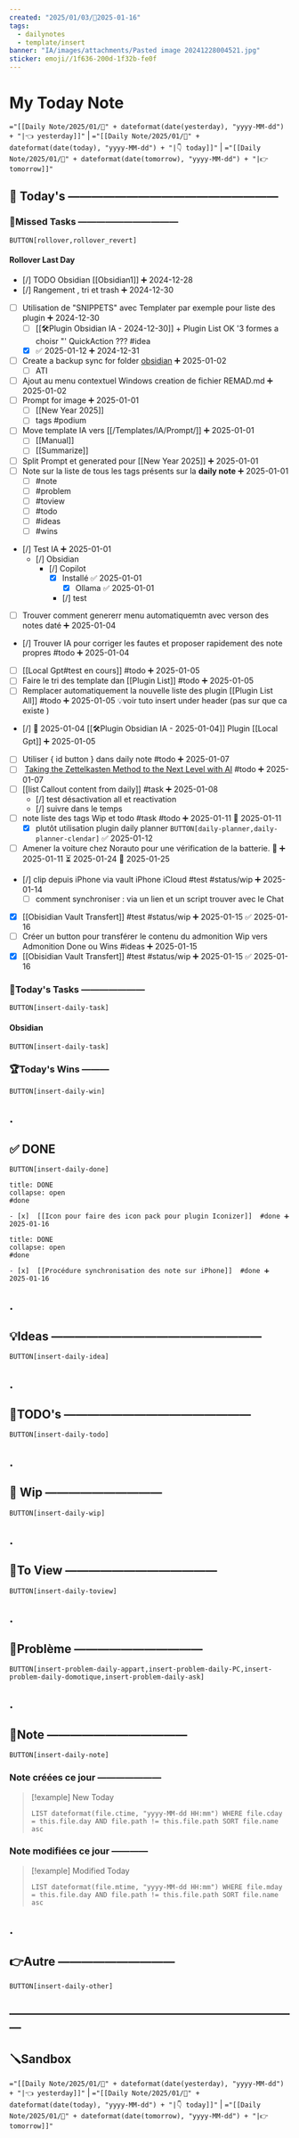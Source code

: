 ```yaml
---
created: "2025/01/03/📒2025-01-16"
tags:
  - dailynotes
  - template/insert
banner: "IA/images/attachments/Pasted image 20241228004521.jpg"
sticker: emoji//1f636-200d-1f32b-fe0f
---
```

# My Today Note

`="[[Daily Note/2025/01/📒" + dateformat(date(yesterday), "yyyy-MM-dd") + "|👈 yesterday]]"` | `="[[Daily Note/2025/01/📒" + dateformat(date(today), "yyyy-MM-dd") + "|👇 today]]"` | `="[[Daily Note/2025/01/📒" + dateformat(date(tomorrow), "yyyy-MM-dd") + "|👉 tomorrow]]"`


## 📅 Today's ——————————————————

### 🥷Missed Tasks ———————————

`BUTTON[rollover,rollover_revert]`
#### Rollover Last Day
- [/] TODO Obsidian [[Obsidian1]] ➕ 2024-12-28
- [/] Rangement , tri et trash  ➕ 2024-12-30
- [ ] Utilisation de "SNIPPETS" avec Templater par exemple pour liste des plugin ➕ 2024-12-30
	- [ ] [[🛠️Plugin Obsidian IA - 2024-12-30]] +  Plugin List OK  '3 formes a choisr "' QuickAction ??? #idea 
	- [x]  ✅ 2025-01-12 ➕ 2024-12-31
- [ ] Create a backup sync for folder [obsidian](file:///D:%5Cobsidian)  ➕ 2025-01-02 
	- [ ] ATI  
- [ ] Ajout au menu contextuel Windows creation de fichier REMAD.md ➕ 2025-01-02
- [ ] Prompt  for image ➕ 2025-01-01 
	- [ ] [[New Year 2025]]
	- [ ] tags #podium  
- [ ] Move template IA vers  [[/Templates/IA/Prompt/]]  ➕ 2025-01-01 
	- [ ] [[Manual]] 
	- [ ] [[Summarize]]
- [ ] Split Prompt et generated pour [[New Year 2025]] ➕ 2025-01-01 
- [ ] Note sur la liste de tous les tags présents sur la **daily note** ➕ 2025-01-01 
	- [ ] #note
	- [ ] #problem 
	- [ ] #toview 
	- [ ] #todo 
	- [ ] #ideas 
	- [ ] #wins
- [/] Test IA ➕ 2025-01-01 
	- [/] Obsidian 
		- [/] Copilot 
			- [x] Installé ✅ 2025-01-01
				- [x] Ollama ✅ 2025-01-01
			- [/] test
- [ ] Trouver comment genererr menu automatiquemtn avec verson des notes daté  ➕ 2025-01-04
- [/] Trouver IA pour corriger les fautes et proposer rapidement des note propres #todo  ➕ 2025-01-04
- [ ] [[Local Gpt#test en cours]] #todo  ➕ 2025-01-05
- [ ] Faire le tri des template dan [[Plugin List]] #todo  ➕ 2025-01-05
- [ ] Remplacer automatiquement la nouvelle liste des plugin [[Plugin List All]]  #todo  ➕ 2025-01-05
      💡voir tuto insert under header (pas sur que ca existe )
- [/] 🛫 2025-01-04 [[🛠️Plugin Obsidian IA - 2025-01-04]] Plugin [[Local Gpt]] ➕ 2025-01-05
- [ ] Utiliser { id button } dans daily note  #todo   ➕ 2025-01-07
- [ ]  [Taking the Zettelkasten Method to the Next Level with AI](https://www.jasongilbertson.com/taking-the-zettelkasten-method-to-the-next-level-with-ai-in-obsidian/) #todo  ➕ 2025-01-07
- [ ] [[list Callout content from daily]] #task  ➕ 2025-01-08
	- [/] test désactivation all et reactivation  
	- [/] suivre dans le temps  
- [ ] note liste des tags Wip et todo #task #todo ➕ 2025-01-11 🛫 2025-01-11
	- [x] plutôt utilisation plugin daily planner `BUTTON[daily-planner,daily-planner-clendar]` ✅ 2025-01-12
- [ ] Amener la voiture chez Norauto pour une vérification de la batterie. 🔺 ➕ 2025-01-11 ⏳ 2025-01-24 📅 2025-01-25
- [/] clip depuis iPhone via  vault iPhone iCloud   #test #status/wip  ➕ 2025-01-14 
	- [ ] comment synchroniser : via un lien et un script trouver avec le Chat 
- [x] [[Obisidian Vault Transfert]] #test #status/wip ➕ 2025-01-15 ✅ 2025-01-16
- [ ] Créer un button pour transférer le contenu du admonition Wip vers Admonition Done ou Wins #ideas ➕ 2025-01-15 
- [x] [[Obisidian Vault Transfert]] #test #status/wip ➕ 2025-01-15 ✅ 2025-01-16

### 🚀Today's Tasks ———————

 `BUTTON[insert-daily-task]`
 
#### Obsidian

`BUTTON[insert-daily-task]`

### 🏆Today's Wins ———

`BUTTON[insert-daily-win]`

## .
## ✅ DONE 

 `BUTTON[insert-daily-done]`
 

`````ad-success
title: DONE
collapse: open
#done 

- [x]  [[Icon pour faire des icon pack pour plugin Iconizer]]  #done ➕ 2025-01-16 

`````
 

`````ad-success
title: DONE
collapse: open
#done 

- [x]  [[Procédure synchronisation des note sur iPhone]]  #done ➕ 2025-01-16 

`````


 
## .
## 💡Ideas ——————————————————

 `BUTTON[insert-daily-idea]`
 
## .
## 📎TODO's ————————————————

`BUTTON[insert-daily-todo]`

## .
## 🚧 Wip ——————————

`BUTTON[insert-daily-wip]`

## .
## 👀To View —————————————

`BUTTON[insert-daily-toview]`

## .
## 🚨Problème ———————————

`BUTTON[insert-problem-daily-appart,insert-problem-daily-PC,insert-problem-daily-domotique,insert-problem-daily-ask]`

## .
## 📝Note ————————————

`BUTTON[insert-daily-note]`


### Note créées ce jour ———————
> [!example] New Today
> ```dataview
> LIST dateformat(file.ctime, "yyyy-MM-dd HH:mm") WHERE file.cday = this.file.day AND file.path != this.file.path SORT file.name asc
> ```
> 
### Note modifiées ce jour ————
> [!example] Modified Today
> ```dataview 
> LIST dateformat(file.mtime, "yyyy-MM-dd HH:mm") WHERE file.mday = this.file.day AND file.path != this.file.path SORT file.name asc
> ```
> 

## .
## 👉Autre ——————————

`BUTTON[insert-daily-other]`


## —————————————————————————
## 🪛Sandbox 







`="[[Daily Note/2025/01/📒" + dateformat(date(yesterday), "yyyy-MM-dd") + "|👈 yesterday]]"` | `="[[Daily Note/2025/01/📒" + dateformat(date(today), "yyyy-MM-dd") + "|👇 today]]"` | `="[[Daily Note/2025/01/📒" + dateformat(date(tomorrow), "yyyy-MM-dd") + "|👉 tomorrow]]"`
